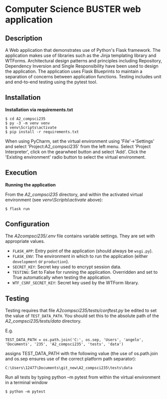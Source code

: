 # Computer Science BUSTER web application

## Description

A Web application that demonstrates use of Python's Flask framework. The application makes use of libraries such as the Jinja templating library and WTForms. Architectural design patterns and principles including Repository, Dependency Inversion and Single Responsibility have been used to design the application. The application uses Flask Blueprints to maintain a separation of concerns between application functions. Testing includes unit and end-to-end testing using the pytest tool. 

## Installation

**Installation via requirements.txt**

```shell
$ cd A2_compsci235
$ py -3 -m venv venv
$ venv\Scripts\activate
$ pip install -r requirements.txt
```

When using PyCharm, set the virtual environment using 'File'->'Settings' and select 'Project:A2_compsci235' from the left menu. Select 'Project Interpreter', click on the gearwheel button and select 'Add'. Click the 'Existing environment' radio button to select the virtual environment. 

## Execution

**Running the application**

From the *A2_compsci235* directory, and within the activated virtual environment (see *venv\Scripts\activate* above):

````shell
$ flask run
```` 


## Configuration

The *A2compsci235/.env* file contains variable settings. They are set with appropriate values.

* `FLASK_APP`: Entry point of the application (should always be `wsgi.py`).
* `FLASK_ENV`: The environment in which to run the application (either `development` or `production`).
* `SECRET_KEY`: Secret key used to encrypt session data.
* `TESTING`: Set to False for running the application. Overridden and set to True automatically when testing the application.
* `WTF_CSRF_SECRET_KEY`: Secret key used by the WTForm library.


## Testing

Testing requires that file *A2compsci235/tests/conftest.py* be edited to set the value of `TEST_DATA_PATH`. You should set this to the absolute path of the *A2_compsci235/tests/data* directory. 

E.g. 

`TEST_DATA_PATH = os.path.join('C:', os.sep, 'Users', 'angelo', 'Documents', '235', 'A2_compsci235', 'tests', 'data')`

assigns TEST_DATA_PATH with the following value (the use of os.path.join and os.sep ensures use of the correct platform path separator):

`C:\Users\12477\Documents\git_new\A2_compsci235\tests\data`

Run all tests by typing python –m pytest from within the virtual environment in a terminal window


````shell
$ python –m pytest
```` 


 
